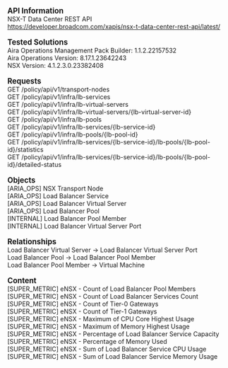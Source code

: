 <big><b> API Information </big></b> <br>NSX-T Data Center REST API <br>https://developer.broadcom.com/xapis/nsx-t-data-center-rest-api/latest/ <br> <br><b><big> Tested Solutions </big></b><br>  Aira Operations Management Pack Builder: 1.1.2.22157532 <br> Aira Operations Version: 8.17.1.23642243 <br> NSX Version: 4.1.2.3.0.23382408 <br> <br><b><big>Requests</big></b><br> GET /policy/api/v1/transport-nodes <br>GET /policy/api/v1/infra/lb-services <br> GET /policy/api/v1/infra/lb-virtual-servers <br> GET /policy/api/v1/infra/lb-virtual-servers/{lb-virtual-server-id} <br> GET /policy/api/v1/infra/lb-pools <br> GET /policy/api/v1/infra/lb-services/{lb-service-id} <br> GET /policy/api/v1/infra/lb-pools/{lb-pool-id} <br> GET /policy/api/v1/infra/lb-services/{lb-service-id}/lb-pools/{lb-pool-id}/statistics <br> GET /policy/api/v1/infra/lb-services/{lb-service-id}/lb-pools/{lb-pool-id}/detailed-status <br><br><b><big>Objects</big></b><br> [ARIA_OPS] NSX Transport Node <br>[ARIA_OPS] Load Balancer Service <br> [ARIA_OPS] Load Balancer Virtual Server <br>[ARIA_OPS] Load Balancer Pool <br> [INTERNAL] Load Balancer Pool Member <br> [INTERNAL] Load Balancer Virtual Server Port <br> <br><b><big>Relationships</big></b><br> Load Balancer Virtual Server -> Load Balancer Virtual Server Port <br>Load Balancer Pool -> Load Balancer Pool Member <br> Load Balancer Pool Member -> Virtual Machine <br> <br><b><big>Content</big></b><br>[SUPER_METRIC] eNSX - Count of Load Balancer Pool Members <br>[SUPER_METRIC] eNSX - Count of ‌Load Balancer Services Count <br>[SUPER_METRIC] eNSX - Count of ‌Tier-0 Gateways <br>[SUPER_METRIC] eNSX - Count of ‌Tier-1 Gateways <br>[SUPER_METRIC] eNSX - Maximum of CPU Core Highest Usage <br>[SUPER_METRIC] eNSX - Maximum of Memory Highest Usage <br>[SUPER_METRIC] eNSX - Percentage of Load Balancer Service Capacity <br>[SUPER_METRIC] eNSX - Percentage of Memory Used <br>[SUPER_METRIC] eNSX - Sum of Load Balancer Service CPU Usage <br>[SUPER_METRIC] eNSX - Sum of Load Balancer Service Memory Usage <br>
